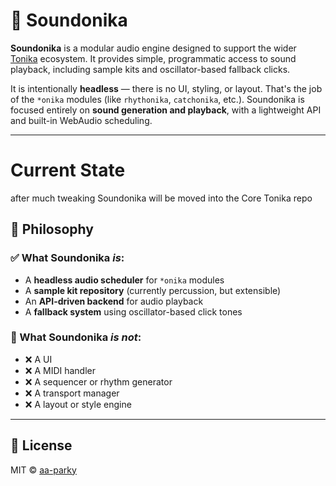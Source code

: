 # 🧃 Soundonika

**Soundonika** is a modular audio engine designed to support the wider [Tonika](https://github.com/aa-parky/tonika) ecosystem. It provides simple, programmatic access to sound playback, including sample kits and oscillator-based fallback clicks.

It is intentionally **headless** — there is no UI, styling, or layout. That's the job of the `*onika` modules (like `rhythonika`, `catchonika`, etc.). Soundonika is focused entirely on **sound generation and playback**, with a lightweight API and built-in WebAudio scheduling.

---
# Current State
after much tweaking Soundonika will be moved into the Core Tonika repo

## 🎯 Philosophy

### ✅ What Soundonika _is_:

- A **headless audio scheduler** for `*onika` modules
- A **sample kit repository** (currently percussion, but extensible)
- An **API-driven backend** for audio playback
- A **fallback system** using oscillator-based click tones

### 🚫 What Soundonika _is not_:

- ❌ A UI
- ❌ A MIDI handler
- ❌ A sequencer or rhythm generator
- ❌ A transport manager
- ❌ A layout or style engine

---


## 📜 License

MIT © [aa-parky](https://github.com/aa-parky)
